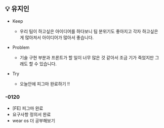 ## 💡 유지인
 - Keep
    - 우리 팀이 하고싶은 아이디어를 하다보니 팀 분위기도 좋아지고 각자 하고싶은게 많아져서 아이디어가 많아서 좋습니다.

 - Problem
    - 기술 구현 부분과 프론트가 할 일이 너무 많은 것 같아서 조금 기가 죽었지만 그래도 할 수 있습니다.

 - Try
    - 오늘안에 피그마 완료하기 !! 


### -0120
 - [FE] 피그마 완료
 - 요구사항 정의서 완료
 - wear os 더 공부해보기
